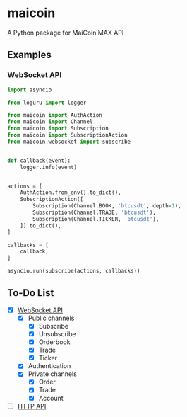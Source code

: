 # maicoin

A Python package for MaiCoin MAX API

## Examples

### WebSocket API

```python
import asyncio

from loguru import logger

from maicoin import AuthAction
from maicoin import Channel
from maicoin import Subscription
from maicoin import SubscriptionAction
from maicoin.websocket import subscribe


def callback(event):
    logger.info(event)


actions = [
    AuthAction.from_env().to_dict(),
    SubscriptionAction([
        Subscription(Channel.BOOK, 'btcusdt', depth=1),
        Subscription(Channel.TRADE, 'btcusdt'),
        Subscription(Channel.TICKER, 'btcusdt'),
    ]).to_dict(),
]

callbacks = [
    callback,
]

asyncio.run(subscribe(actions, callbacks))
```

## To-Do List

- [x] [WebSocket API](https://maicoin.github.io/max-websocket-docs)
  - [x] Public channels
    - [x] Subscribe
    - [x] Unsubscribe
    - [x] Orderbook
    - [x] Trade
    - [x] Ticker
  - [x] Authentication
  - [x] Private channels
    - [x] Order
    - [x] Trade
    - [x] Account
- [ ] [HTTP API](https://max.maicoin.com/documents/api_list/v2)
